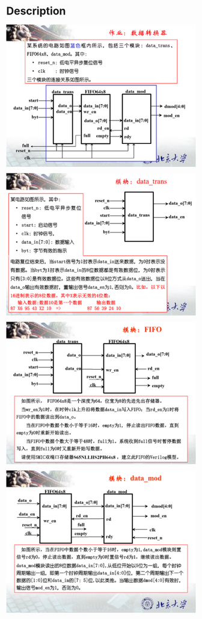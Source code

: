 # Description

![作业3-FIFO_Page1](images/作业3-FIFO_Page1.png)

![作业3-FIFO_Page2](images/作业3-FIFO_Page2.png)

![作业3-FIFO_Page3](images/作业3-FIFO_Page3.png)

![作业3-FIFO_Page4](images/作业3-FIFO_Page4.png)